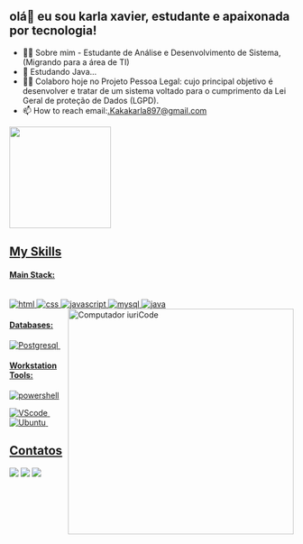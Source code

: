 ## olá👋 eu sou karla xavier, estudante e apaixonada por tecnologia!

- 👀🚀 Sobre mim - Estudante de Análise e Desenvolvimento de Sistema, (Migrando para a área de TI)
- 🌱 Estudando Java...
- 🎯🔎 Colaboro hoje no Projeto Pessoa Legal: cujo principal objetivo é desenvolver e tratar de um sistema voltado para o cumprimento da Lei Geral de proteção de Dados (LGPD).
- 📫 How to reach email:.Kakakarla897@gmail.com
<div>

  <a href="https://github.com/karlinhaxavier">
  <img height="180em" src="https://github-readme-stats.vercel.app/api?username=karlinhaxavier&show_icons=true&theme=blue-green&include_all_commits=true&count_private=blue-green"/<img height="180em" src="https://github-readme-stats.vercel.app/api/top-langs/?username=karlinhaxavier&layout=compact&langs_count=16&theme=blue-green"/>


## My Skills
#### Main Stack:


<div style="display: inline_block"><br/>
<img aling="center" alt="html" src="https://img.shields.io/badge/HTML-239120?style=for-the-badge&logo=html5&logoColor=white"/>
<img aling="center" alt="css" src="https://img.shields.io/badge/CSS-239120?&style=for-the-badge&logo=css3&logoColor=white"/>
<img aling="center" alt="javascript" src="https://img.shields.io/badge/JavaScript-F7DF1E?style=for-the-badge&logo=javascript&logoColor=black"/>

<img aling="center" alt="mysql" src="https://img.shields.io/badge/MySQL-00000F?style=for-the-badge&logo=mysql&logoColor=white"/>
<img aling="center" alt="java" src="https://img.shields.io/badge/Java-ED8B00?style=for-the-badge&logo=openjdk&logoColor=white"/>

<img src="https://raw.githubusercontent.com/MicaelliMedeiros/micaellimedeiros/master/image/computer-illustration.png" min-width="400px" max-width="400px" width="400px" align="right" alt="Computador iuriCode">


#### Databases:

![Postgresql](https://img.shields.io/badge/PostgreSQL-316192?style=for-the-badge&logo=postgresql&logoColor=white)&nbsp;

#### Workstation Tools:

<img aling="center" alt="powershell" src="https://img.shields.io/badge/powershell-5391FE?style=for-the-badge&logo=powershell&logoColor=white"/>

![VScode](https://img.shields.io/badge/vscode-4285F4?style=for-the-badge&logo=vscode&logoColor=white)&nbsp;
![Ubuntu](https://img.shields.io/badge/Ubuntu-E95420?style=for-the-badge&logo=ubuntu&logoColor=white)&nbsp;

  
  ## Contatos
 
<div> 
  <a href="https://instagram.com/karladesousaxavier?igshid=NGVhN2U2NjQ0Yg==" target="_blank"><img src="https://img.shields.io/badge/-Instagram-%23E4405F?style=for-the-badge&logo=instagram&logoColor=white" target="_blank"></a>
   <a href = "mailto:Kakakarla897@gmail.com"><img src="https://img.shields.io/badge/-Gmail-%23333?style=for-the-badge&logo=gmail&logoColor=white" target="_blank"></a>
  <a href="https://www.linkedin.com/in/karla-xavier-952683291/" target="_blank"><img src="https://img.shields.io/badge/-LinkedIn-%230077B5?style=for-the-badge&logo=linkedin&logoColor=white" target="_blank"></a> 
 
</div>
 



